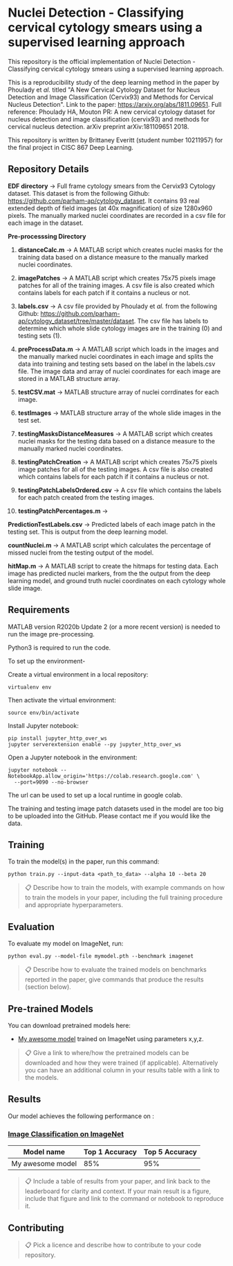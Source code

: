 # Nuclei Detection - Classifying cervical cytology smears using a supervised learning approach 

This repository is the official implementation of Nuclei Detection - Classifying cervical cytology smears using a supervised learning approach. 

This is a reproducibility study of the deep learning method in the paper by Phoulady et _al._ titled "A New Cervical Cytology Dataset for Nucleus Detection and Image Classification (Cervix93) and Methods for Cervical Nucleus Detection". Link to the paper: https://arxiv.org/abs/1811.09651. Full reference: Phoulady HA, Mouton PR: A new cervical cytology dataset for nucleus detection and image classification (cervix93) and methods for cervical nucleus detection. arXiv preprint arXiv:181109651 2018. 

This repository is written by Brittaney Everitt (student number 10211957) for the final project in CISC 867 Deep Learning. 

## Repository Details 

**EDF directory** → Full frame cytology smears from the Cervix93 Cytology dataset. This dataset is from the following Github: https://github.com/parham-ap/cytology_dataset. It contains 93 real extended depth of field images (at 40x magnification) of size 1280x960 pixels. The manually marked nuclei coordinates are recorded in a csv file for each image in the dataset. 

**Pre-processsing Directory**

  1. **distanceCalc.m** → A MATLAB script which creates nuclei masks for the training data based on a distance  measure to the manually marked nuclei coordinates. 

  2. **imagePatches** → A MATLAB script which creates 75x75 pixels image patches for all of the training images. A csv file is also created which contains labels for each patch if it contains a nucleus or not. 

  3. **labels.csv** → A csv file provided by Phoulady et _al._ from the following Github: https://github.com/parham-ap/cytology_dataset/tree/master/dataset. The csv file has labels to determine which whole slide cytology images are in the training (0) and testing sets (1). 

  4. **preProcessData.m** → A MATLAB script which loads in the images and the manually marked nuclei coordinates in each image and splits the data into training and testing sets based on the label in the labels.csv file. The image data and array of nuclei coordinates for each image are stored in a MATLAB structure array. 

  5. **testCSV.mat** → MATLAB structure array of nuclei corrdinates for each image. 

  6. **testImages** → MATLAB structure array of the whole slide images in the test set.

  7. **testingMasksDistanceMeasures** → A MATLAB script which creates nuclei masks for the testing data based on a distance measure to the manually marked nuclei coordinates. 
  
  8. **testingPatchCreation** → A MATLAB script which creates 75x75 pixels image patches for all of the testing images. A csv file is also created which contains labels for each patch if it contains a nucleus or not. 

  9. **testingPatchLabelsOrdered.csv** → A csv file which contains the labels for each patch created from the testing images. 

  10. **testingPatchPercentages.m** → 


**PredictionTestLabels.csv** → Predicted labels of each image patch in the testing set. This is output from the deep learning model. 

**countNuclei.m** → A MATLAB script which calculates the percentage of missed nuclei from the testing output of the model. 

**hitMap.m** → A MATLAB script to create the hitmaps for testing data. Each image has predicted nuclei markers, from the the output from the deep learning model, and ground truth nuclei coordinates on each cytology whole slide image. 




## Requirements

MATLAB version R2020b Update 2 (or a more recent version) is needed to run the image pre-processing. 

Python3 is required to run the code. 

To set up the environment- 

Create a virtual environment in a local repository:

```setup
virtualenv env
```
Then activate the virtual environment: 
```setup
source env/bin/activate
```
Install Jupyter notebook: 
```setup
pip install jupyter_http_over_ws 
jupyter serverextension enable --py jupyter_http_over_ws
```
Open a Jupyter notebook in the environment: 
```setup
jupyter notebook --NotebookApp.allow_origin='https://colab.research.google.com' \
  --port=9090 --no-browser
```
The url can be used to set up a local runtime in google colab. 

The training and testing image patch datasets used in the model are too big to be uploaded into the GitHub. Please contact me if you would like the data. 


## Training

To train the model(s) in the paper, run this command:

```train
python train.py --input-data <path_to_data> --alpha 10 --beta 20
```

>📋  Describe how to train the models, with example commands on how to train the models in your paper, including the full training procedure and appropriate hyperparameters.

## Evaluation

To evaluate my model on ImageNet, run:

```eval
python eval.py --model-file mymodel.pth --benchmark imagenet
```

>📋  Describe how to evaluate the trained models on benchmarks reported in the paper, give commands that produce the results (section below).

## Pre-trained Models

You can download pretrained models here:

- [My awesome model](https://drive.google.com/mymodel.pth) trained on ImageNet using parameters x,y,z. 

>📋  Give a link to where/how the pretrained models can be downloaded and how they were trained (if applicable).  Alternatively you can have an additional column in your results table with a link to the models.

## Results

Our model achieves the following performance on :

### [Image Classification on ImageNet](https://paperswithcode.com/sota/image-classification-on-imagenet)

| Model name         | Top 1 Accuracy  | Top 5 Accuracy |
| ------------------ |---------------- | -------------- |
| My awesome model   |     85%         |      95%       |

>📋  Include a table of results from your paper, and link back to the leaderboard for clarity and context. If your main result is a figure, include that figure and link to the command or notebook to reproduce it. 


## Contributing

>📋  Pick a licence and describe how to contribute to your code repository. 
